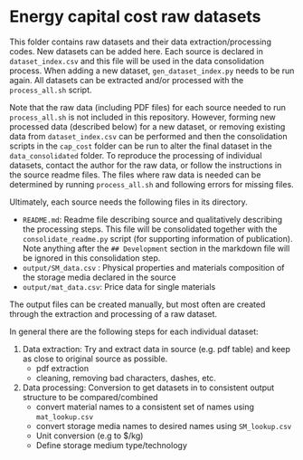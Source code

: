 # Energy capital cost raw datasets

This folder contains raw datasets and their data extraction/processing codes. New datasets can be added here. Each source is declared in `dataset_index.csv` and this file will be used in the data consolidation process. When adding a new dataset, `gen_dataset_index.py` needs to be run again. All datasets can be extracted and/or processed with the `process_all.sh` script. 

Note that the raw data (including PDF files) for each source needed to run `process_all.sh` is not included in this repository. However, forming new processed data (described below) for a new dataset, or removing existing data from `dataset_index.csv` can be performed and then the consolidation scripts in the `cap_cost` folder can be run to alter the final dataset in the `data_consolidated` folder. To reproduce the processing of individual datasets, contact the author for the raw data, or follow the instructions in the source readme files. The files where raw data is needed can be determined by running `process_all.sh` and following errors for missing files. 

Ultimately, each source needs the following files in its directory.  

* `README.md`: Readme file describing source and qualitatively describing the processing steps. This file will be consolidated together with the `consolidate_readme.py` script (for supporting information of publication). Note anything after the `## Development` section in the markdown file will be ignored in this consolidation step. 
* `output/SM_data.csv` : Physical properties and materials composition of the storage media declared in the source
* `output/mat_data.csv`: Price data for single materials

The output files can be created manually, but most often are created through the extraction and processing of a raw dataset.


In general there are the following steps for each individual dataset:
1. Data extraction: Try and extract data in source (e.g. pdf table) and keep as close to original source as possible.
    * pdf extraction
    * cleaning, removing bad characters, dashes, etc.
2. Data processing: Conversion to get datasets in to consistent output structure to be compared/combined
    * convert material names to a consistent set of names using `mat_lookup.csv`
    * convert storage media names to desired names using `SM_lookup.csv`
    * Unit conversion (e.g to $/kg)
    * Define storage medium type/technology


